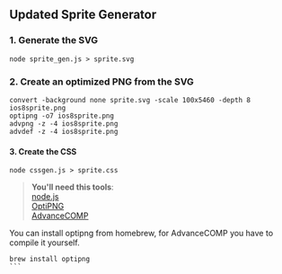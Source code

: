 ## Updated Sprite Generator

### 1. Generate the SVG
```
node sprite_gen.js > sprite.svg
```

### 2. Create an optimized PNG from the SVG
```
convert -background none sprite.svg -scale 100x5460 -depth 8 ios8sprite.png
optipng -o7 ios8sprite.png
advpng -z -4 ios8sprite.png
advdef -z -4 ios8sprite.png
```

#### 3. Create the CSS
```
node cssgen.js > sprite.css
```

>**You'll need this tools**:   
[node.js](https://nodejs.org/)  
[OptiPNG](http://optipng.sourceforge.net/)  
[AdvanceCOMP](http://advancemame.sourceforge.net/comp-download.html)  

You can install optipng from homebrew, for AdvanceCOMP you have to compile it yourself.
````
brew install optipng
```

